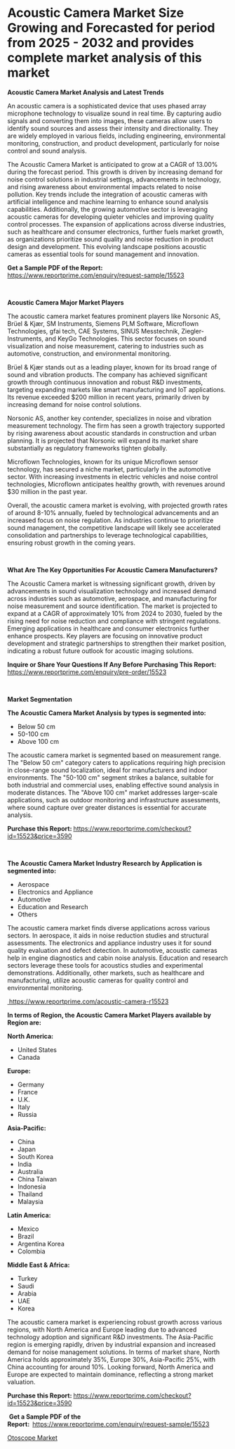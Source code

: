 <p><h1>Acoustic Camera Market Size Growing and Forecasted for period from 2025 - 2032 and provides complete market analysis of this market</h1></p><p><strong>Acoustic Camera Market Analysis and Latest Trends</strong></p>
<p><p>An acoustic camera is a sophisticated device that uses phased array microphone technology to visualize sound in real time. By capturing audio signals and converting them into images, these cameras allow users to identify sound sources and assess their intensity and directionality. They are widely employed in various fields, including engineering, environmental monitoring, construction, and product development, particularly for noise control and sound analysis.</p><p>The Acoustic Camera Market is anticipated to grow at a CAGR of 13.00% during the forecast period. This growth is driven by increasing demand for noise control solutions in industrial settings, advancements in technology, and rising awareness about environmental impacts related to noise pollution. Key trends include the integration of acoustic cameras with artificial intelligence and machine learning to enhance sound analysis capabilities. Additionally, the growing automotive sector is leveraging acoustic cameras for developing quieter vehicles and improving quality control processes. The expansion of applications across diverse industries, such as healthcare and consumer electronics, further fuels market growth, as organizations prioritize sound quality and noise reduction in product design and development. This evolving landscape positions acoustic cameras as essential tools for sound management and innovation.</p></p>
<p><strong>Get a Sample PDF of the Report:&nbsp;</strong> <a href="https://www.reportprime.com/enquiry/request-sample/15523?utm_campaign=3284&utm_medium=2&utm_source=Github&utm_content=ia&utm_term=20032025&utm_id=acoustic-camera">https://www.reportprime.com/enquiry/request-sample/15523</a></p>
<p>&nbsp;</p>
<p><strong>Acoustic Camera Major Market Players</strong></p>
<p><p>The acoustic camera market features prominent players like Norsonic AS, Brüel & Kjær, SM Instruments, Siemens PLM Software, Microflown Technologies, gfai tech, CAE Systems, SINUS Messtechnik, Ziegler-Instruments, and KeyGo Technologies. This sector focuses on sound visualization and noise measurement, catering to industries such as automotive, construction, and environmental monitoring.</p><p>Brüel & Kjær stands out as a leading player, known for its broad range of sound and vibration products. The company has achieved significant growth through continuous innovation and robust R&D investments, targeting expanding markets like smart manufacturing and IoT applications. Its revenue exceeded $200 million in recent years, primarily driven by increasing demand for noise control solutions.</p><p>Norsonic AS, another key contender, specializes in noise and vibration measurement technology. The firm has seen a growth trajectory supported by rising awareness about acoustic standards in construction and urban planning. It is projected that Norsonic will expand its market share substantially as regulatory frameworks tighten globally.</p><p>Microflown Technologies, known for its unique Microflown sensor technology, has secured a niche market, particularly in the automotive sector. With increasing investments in electric vehicles and noise control technologies, Microflown anticipates healthy growth, with revenues around $30 million in the past year.</p><p>Overall, the acoustic camera market is evolving, with projected growth rates of around 8-10% annually, fueled by technological advancements and an increased focus on noise regulation. As industries continue to prioritize sound management, the competitive landscape will likely see accelerated consolidation and partnerships to leverage technological capabilities, ensuring robust growth in the coming years.</p></p>
<p>&nbsp;</p>
<p><strong>What Are The Key Opportunities For Acoustic Camera Manufacturers?</strong></p>
<p><p>The Acoustic Camera market is witnessing significant growth, driven by advancements in sound visualization technology and increased demand across industries such as automotive, aerospace, and manufacturing for noise measurement and source identification. The market is projected to expand at a CAGR of approximately 10% from 2024 to 2030, fueled by the rising need for noise reduction and compliance with stringent regulations. Emerging applications in healthcare and consumer electronics further enhance prospects. Key players are focusing on innovative product development and strategic partnerships to strengthen their market position, indicating a robust future outlook for acoustic imaging solutions.</p></p>
<p><strong>Inquire or Share Your Questions If Any Before Purchasing This Report:</strong> <a href="https://www.reportprime.com/enquiry/pre-order/15523?utm_campaign=3284&utm_medium=2&utm_source=Github&utm_content=ia&utm_term=20032025&utm_id=acoustic-camera">https://www.reportprime.com/enquiry/pre-order/15523</a></p>
<p>&nbsp;</p>
<p><strong>Market Segmentation</strong></p>
<p><strong>The Acoustic Camera Market Analysis by types is segmented into:</strong></p>
<p><ul><li>Below 50 cm</li><li>50-100 cm</li><li>Above 100 cm</li></ul></p>
<p><p>The acoustic camera market is segmented based on measurement range. The "Below 50 cm" category caters to applications requiring high precision in close-range sound localization, ideal for manufacturers and indoor environments. The "50-100 cm" segment strikes a balance, suitable for both industrial and commercial uses, enabling effective sound analysis in moderate distances. The "Above 100 cm" market addresses larger-scale applications, such as outdoor monitoring and infrastructure assessments, where sound capture over greater distances is essential for accurate analysis.</p></p>
<p><strong>Purchase this Report:&nbsp;</strong><a href="https://www.reportprime.com/checkout?id=15523&price=3590&utm_campaign=3284&utm_medium=2&utm_source=Github&utm_content=ia&utm_term=20032025&utm_id=acoustic-camera">https://www.reportprime.com/checkout?id=15523&price=3590</a></p>
<p>&nbsp;</p>
<p><strong>The Acoustic Camera Market Industry Research by Application is segmented into:</strong></p>
<p><ul><li>Aerospace</li><li>Electronics and Appliance</li><li>Automotive</li><li>Education and Research</li><li>Others</li></ul></p>
<p><p>The acoustic camera market finds diverse applications across various sectors. In aerospace, it aids in noise reduction studies and structural assessments. The electronics and appliance industry uses it for sound quality evaluation and defect detection. In automotive, acoustic cameras help in engine diagnostics and cabin noise analysis. Education and research sectors leverage these tools for acoustics studies and experimental demonstrations. Additionally, other markets, such as healthcare and manufacturing, utilize acoustic cameras for quality control and environmental monitoring.</p></p>
<p><a href="https://www.reportprime.com/acoustic-camera-r15523?utm_campaign=3284&utm_medium=2&utm_source=Github&utm_content=ia&utm_term=20032025&utm_id=acoustic-camera">&nbsp;https://www.reportprime.com/acoustic-camera-r15523</a></p>
<p><strong>In terms of Region, the Acoustic Camera Market Players available by Region are:</strong></p>
<p>
    <p> <strong> North America: </strong>
        <ul>
            <li>United States</li>
            <li>Canada</li>
        </ul>
        </p> 
    <p> <strong> Europe: </strong>
        <ul>
            <li>Germany</li>
            <li>France</li>
            <li>U.K.</li>
            <li>Italy</li>
            <li>Russia</li>
        </ul>
        </p> 
    <p> <strong> Asia-Pacific: </strong>
        <ul>
            <li>China</li>
            <li>Japan</li>
            <li>South Korea</li>
            <li>India</li>
            <li>Australia</li>
            <li>China Taiwan</li>
            <li>Indonesia</li>
            <li>Thailand</li>
            <li>Malaysia</li>
        </ul>
        </p> 
    <p> <strong> Latin America: </strong>
        <ul>
            <li>Mexico</li>
            <li>Brazil</li>
            <li>Argentina Korea</li>
            <li>Colombia</li>
        </ul>
        </p> 
    <p> <strong> Middle East & Africa: </strong>
        <ul>
            <li>Turkey</li>
            <li>Saudi</li>
            <li>Arabia</li>
            <li>UAE</li>
            <li>Korea</li>
        </ul>
    </p>
    </p>
<p><p>The acoustic camera market is experiencing robust growth across various regions, with North America and Europe leading due to advanced technology adoption and significant R&D investments. The Asia-Pacific region is emerging rapidly, driven by industrial expansion and increased demand for noise management solutions. In terms of market share, North America holds approximately 35%, Europe 30%, Asia-Pacific 25%, with China accounting for around 10%. Looking forward, North America and Europe are expected to maintain dominance, reflecting a strong market valuation.</p></p>
<p><strong>Purchase this Report: </strong><a href="https://www.reportprime.com/checkout?id=15523&price=3590&utm_campaign=3284&utm_medium=2&utm_source=Github&utm_content=ia&utm_term=20032025&utm_id=acoustic-camera">https://www.reportprime.com/checkout?id=15523&price=3590</a></p>
<p>&nbsp;<strong>Get a Sample PDF of the Report:&nbsp;&nbsp;</strong><a href="https://www.reportprime.com/enquiry/request-sample/15523?utm_campaign=3284&utm_medium=2&utm_source=Github&utm_content=ia&utm_term=20032025&utm_id=acoustic-camera">https://www.reportprime.com/enquiry/request-sample/15523</a></p>
<p><strong></strong></p>
<p><p><a href="https://github.com/mismannely/Market-Research-Report-List-1/blob/main/otoscope-market.md?utm_campaign=3284&utm_medium=2&utm_source=Github&utm_content=ia&utm_term=20032025&utm_id=acoustic-camera">Otoscope Market</a></p></p>